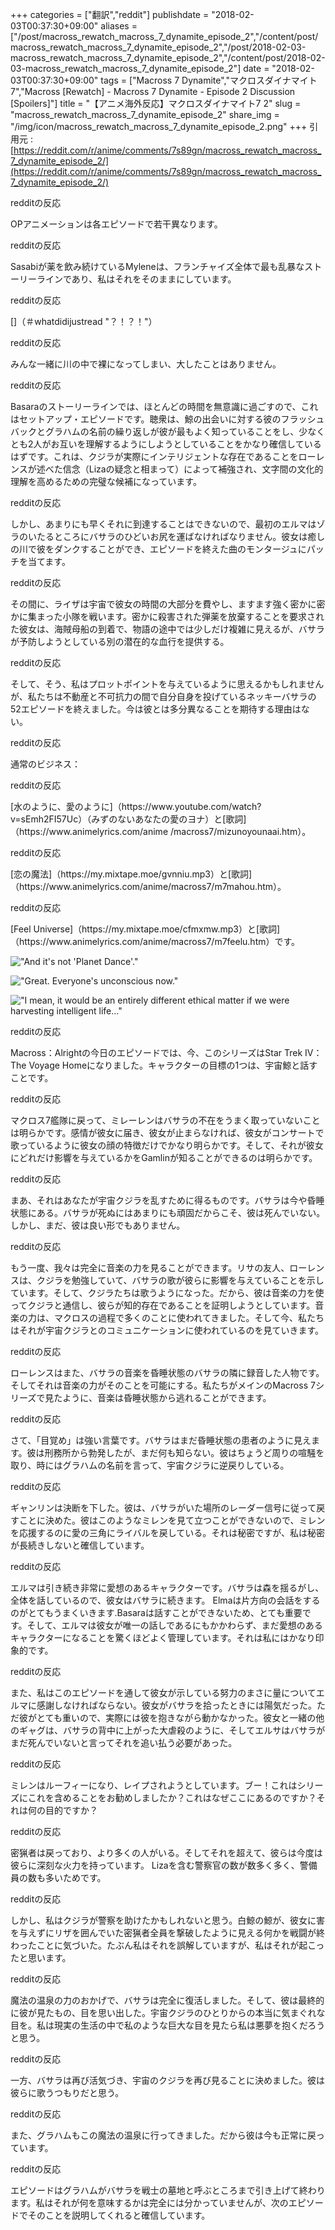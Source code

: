 +++
categories = ["翻訳","reddit"]
publishdate = "2018-02-03T00:37:30+09:00"
aliases = ["/post/macross_rewatch_macross_7_dynamite_episode_2","/content/post/macross_rewatch_macross_7_dynamite_episode_2","/post/2018-02-03-macross_rewatch_macross_7_dynamite_episode_2","/content/post/2018-02-03-macross_rewatch_macross_7_dynamite_episode_2"]
date = "2018-02-03T00:37:30+09:00"
tags = ["Macross 7 Dynamite","マクロスダイナマイト7","Macross [Rewatch] - Macross 7 Dynamite - Episode 2 Discussion [Spoilers]"]
title = "【アニメ海外反応】マクロスダイナマイト7 2"
slug = "macross_rewatch_macross_7_dynamite_episode_2"
share_img = "/img/icon/macross_rewatch_macross_7_dynamite_episode_2.png"
+++
引用元 : [https://reddit.com/r/anime/comments/7s89gn/macross_rewatch_macross_7_dynamite_episode_2/](https://reddit.com/r/anime/comments/7s89gn/macross_rewatch_macross_7_dynamite_episode_2/)

<p><span class="reddit-comment">redditの反応</span></p>OPアニメーションは各エピソードで若干異なります。

<p><span class="reddit-comment">redditの反応</span></p>Sasabiが薬を飲み続けているMyleneは、フランチャイズ全体で最も乱暴なストーリーラインであり、私はそれをそのままにしています。

<p><span class="reddit-comment">redditの反応</span></p>[]（＃whatdidijustread "？！？！"）

<p><span class="reddit-comment">redditの反応</span></p>みんな一緒に川の中で裸になってしまい、大したことはありません。

<p><span class="reddit-comment">redditの反応</span></p>Basaraのストーリーラインでは、ほとんどの時間を無意識に過ごすので、これはセットアップ・エピソードです。聴衆は、鯨の出会いに対する彼のフラッシュバックとグラハムの名前の繰り返しが彼が最もよく知っていることをし、少なくとも2人がお互いを理解するようにしようとしていることをかなり確信しているはずです。これは、クジラが実際にインテリジェントな存在であることをローレンスが述べた信念（Lizaの疑念と相まって）によって補強され、文字間の文化的理解を高めるための完璧な候補になっています。

<p><span class="reddit-comment">redditの反応</span></p>しかし、あまりにも早くそれに到達することはできないので、最初のエルマはゾラのいたるところにバサラのひどいお尻を運ばなければなりません。彼女は癒しの川で彼をダンクすることができ、エピソードを終えた曲のモンタージュにパッチを当てます。

<p><span class="reddit-comment">redditの反応</span></p>その間に、ライザは宇宙で彼女の時間の大部分を費やし、ますます強く密かに密かに集まった小隊を戦います。密かに殺害された弾薬を放棄することを要求された彼女は、海賊母船の到着で、物語の途中では少しだけ複雑に見えるが、バサラが予防しようとしている別の潜在的な血行を提供する。

<p><span class="reddit-comment">redditの反応</span></p>そして、そう、私はプロットポイントを与えているように思えるかもしれませんが、私たちは不動産と不可抗力の間で自分自身を投げているネッキーバサラの52エピソードを終えました。今は彼とは多分異なることを期待する理由はない。

<p><span class="reddit-comment">redditの反応</span></p>通常のビジネス：

<p><span class="reddit-comment">redditの反応</span></p>[水のように、愛のように]（https://www.youtube.com/watch?v=sEmh2FI57Uc）（みずのないあなたの愛のヨナ）と[歌詞]（https://www.animelyrics.com/anime /macross7/mizunoyounaai.htm）。

<p><span class="reddit-comment">redditの反応</span></p>[恋の魔法]（https://my.mixtape.moe/gvnniu.mp3）と[歌詞]（https://www.animelyrics.com/anime/macross7/m7mahou.htm）。

<p><span class="reddit-comment">redditの反応</span></p>[Feel Universe]（https://my.mixtape.moe/cfmxmw.mp3）と[歌詞]（https://www.animelyrics.com/anime/macross7/m7feelu.htm）です。

!["And it's not 'Planet Dance'."](https://i.imgur.com/51Xxs29.jpg)

!["Great. Everyone's unconscious now."](https://i.imgur.com/Jr91Ue5.jpg)

!["I mean, it would be an entirely different ethical matter if we were harvesting intelligent life..."](https://i.imgur.com/RRhShL8.jpg)

<p><span class="reddit-comment">redditの反応</span></p>Macross：Alrightの今日のエピソードでは、今、このシリーズはStar Trek IV：The Voyage Homeになりました。キャラクターの目標の1つは、宇宙鯨と話すことです。

<p><span class="reddit-comment">redditの反応</span></p>マクロス7艦隊に戻って、ミレーレンはバサラの不在をうまく取っていないことは明らかです。感情が彼女に届き、彼女が止まらなければ、彼女がコンサートで歌っているように彼女の顔の特徴だけでかなり明らかです。そして、それが彼女にどれだけ影響を与えているかをGamlinが知ることができるのは明らかです。

<p><span class="reddit-comment">redditの反応</span></p>まあ、それはあなたが宇宙クジラを乱すために得るものです。バサラは今や昏睡状態にある。バサラが死ぬにはあまりにも頑固だからこそ、彼は死んでいない。しかし、まだ、彼は良い形でもありません。

<p><span class="reddit-comment">redditの反応</span></p>もう一度、我々は完全に音楽の力を見ることができます。リサの友人、ローレンスは、クジラを勉強していて、バサラの歌が彼らに影響を与えていることを示しています。そして、クジラたちは歌うようになった。だから、彼は音楽の力を使ってクジラと通信し、彼らが知的存在であることを証明しようとしています。音楽の力は、マクロスの過程で多くのことに使われてきました。そして今、私たちはそれが宇宙クジラとのコミュニケーションに使われているのを見ていきます。

<p><span class="reddit-comment">redditの反応</span></p>ローレンスはまた、バサラの音楽を昏睡状態のバサラの隣に録音した人物です。そしてそれは音楽の力がそのことを可能にする。私たちがメインのMacross 7シリーズで見たように、音楽は昏睡状態から逃れることができます。

<p><span class="reddit-comment">redditの反応</span></p>さて、「目覚め」は強い言葉です。バサラはまだ昏睡状態の患者のように見えます。彼は刑務所から勃発したが、まだ何も知らない。彼はちょうど周りの喧騒を取り、時にはグラハムの名前を言って、宇宙クジラに逆戻りしている。

<p><span class="reddit-comment">redditの反応</span></p>ギャンリンは決断を下した。彼は、バサラがいた場所のレーダー信号に従って戻すことに決めた。彼はこのようなミレンを見て立つことができないので、ミレンを応援するのに愛の三角にライバルを戻している。それは秘密ですが、私は秘密が長続きしないと確信しています。

<p><span class="reddit-comment">redditの反応</span></p>エルマは引き続き非常に愛想のあるキャラクターです。バサラは森を揺るがし、全体を話しているので、彼女はバサラに続きます。 Elmaは片方向の会話をするのがとてもうまくいきます.Basaraは話すことができないため、とても重要です。そして、エルマは彼女が唯一の話しであるにもかかわらず、まだ愛想のあるキャラクターになることを驚くほどよく管理しています。それは私にはかなり印象的です。

<p><span class="reddit-comment">redditの反応</span></p>また、私はこのエピソードを通して彼女が示している努力のまさに量についてエルマに感謝しなければならない。彼女がバサラを拾ったときには陽気だった。ただ彼がとても重いので、実際には彼を抱きながら動かなかった。彼女と一緒の他のギャグは、バサラの背中に上がった大虐殺のように、そしてエルサはバサラがまだ死んでいないと言ってそれを追い払う必要があった。

<p><span class="reddit-comment">redditの反応</span></p>ミレンはルーフィーになり、レイプされようとしています。ブー！これはシリーズにこれを含めることをお勧めしましたか？これはなぜここにあるのですか？それは何の目的ですか？

<p><span class="reddit-comment">redditの反応</span></p>密猟者は戻っており、より多くの人がいる。そしてそれを超えて、彼らは今度は彼らに深刻な火力を持っています。 Lizaを含む警察官の数が数多く多く、警備員の数も多いためです。

<p><span class="reddit-comment">redditの反応</span></p>しかし、私はクジラが警察を助けたかもしれないと思う。白鯨の鯨が、彼女に害を与えずにリザを囲んでいた密猟者全員を撃破したように見える何かを戦闘が終わったことに気づいた。たぶん私はそれを誤解していますが、私はそれが起こったと思います。

<p><span class="reddit-comment">redditの反応</span></p>魔法の温泉の力のおかげで、バサラは完全に復活しました。そして、彼は最終的に彼が見たもの、目を思い出した。宇宙クジラのひとりからの本当に気まぐれな目を。私は現実の生活の中で私のような巨大な目を見たら私は悪夢を抱くだろうと思う。

<p><span class="reddit-comment">redditの反応</span></p>一方、バサラは再び活気づき、宇宙のクジラを再び見ることに決めました。彼は彼らに歌うつもりだと思う。

<p><span class="reddit-comment">redditの反応</span></p>また、グラハムもこの魔法の温泉に行ってきました。だから彼は今も正常に戻っています。

<p><span class="reddit-comment">redditの反応</span></p>エピソードはグラハムがバサラを戦士の墓地と呼ぶところまで引き上げて終わります。私はそれが何を意味するかは完全には分かっていませんが、次のエピソードでそのことを説明してくれると確信しています。
